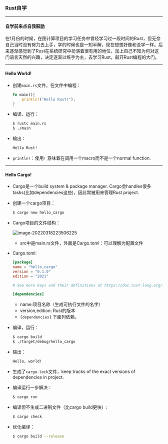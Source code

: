 ### Rust自学

---

#### 自学前来点自我鼓励

在1月份的时候，在图计算项目的学习任务中曾经学习过一段时间的Rust，但无奈自己当时没有努力去上手，学的时候也是一知半解，现在想想好像和没学一样。后来逐渐感觉到了Rust在系统研究中扮演着很有用的地位，加上自己不知为何对这门语言天然的兴趣，决定逐渐以练手为主，去学习Rust，敲开Rust编程的大门。

---

#### Hello World!

+ 创建`main.rs`文件，在文件中编程：

  ```rust
  fn main(){
      println!("Hello Rust!");
  }
  ```

+ 编译、运行：

  ```bash
  $ rustc main.rs
  $ ./main
  ```

+ 输出：

  ```bash
  Hello Rust!
  ```

+ `println!`：使用`!` 意味着在调用一个macro而不是一个normal function.

---

#### Hello Cargo!

+ Cargo是一个build system & package manager. Cargo会handles很多tasks(比如dependencies这些)，因此常被用来管理Rust project. 

+ 创建一个cargo项目：

  ```bash
  $ cargo new hello_cargo
  ```

+ Cargo项目的文件结构：

  ![image-20220318223506225](C:\Users\LENOVO\AppData\Roaming\Typora\typora-user-images\image-20220318223506225.png)

  + src中是main.rs文件，外面是Cargo.toml：可以理解为配置文件

+ Cargo.toml:

  ```toml
  [package]
  name = "hello_cargo"
  version = "0.1.0"
  edition = "2021"
  
  # See more keys and their definitions at https://doc.rust-lang.org/cargo/reference/manifest.html
  
  [dependencies]
  ```

  + name:项目名称（生成可执行文件的名字）
  + version,edition: Rust的版本
  + `[dependencies]` 下面列依赖。

+ 编译，运行：

  ```bash
  $ cargo build
  $ ./target/debug/hello_cargo
  ```

+ 输出：

  ```bash
  Hello, world!
  ```

+ 生成了`cargo.lock`文件，keep tracks of the exact versions of dependencies in project.

+ 编译运行一步解决：

  ```bash
  $ cargo run
  ```

+ 编译但不生成二进制文件（比cargo build更快）:

  ```bash
  $ cargo check
  ```

+ 优化编译：

  ```bash
  $ cargo build --release
  ```

